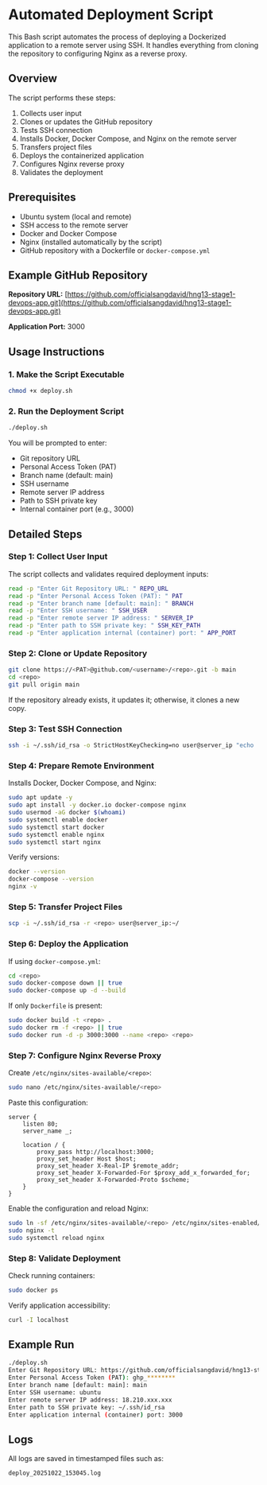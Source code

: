 # Automated Deployment Script

This Bash script automates the process of deploying a Dockerized application to a remote server using SSH. It handles everything from cloning the repository to configuring Nginx as a reverse proxy.

## Overview

The script performs these steps:

1. Collects user input
2. Clones or updates the GitHub repository
3. Tests SSH connection
4. Installs Docker, Docker Compose, and Nginx on the remote server
5. Transfers project files
6. Deploys the containerized application
7. Configures Nginx reverse proxy
8. Validates the deployment

## Prerequisites

- Ubuntu system (local and remote)
- SSH access to the remote server
- Docker and Docker Compose
- Nginx (installed automatically by the script)
- GitHub repository with a Dockerfile or `docker-compose.yml`

## Example GitHub Repository

**Repository URL:**
[https://github.com/officialsangdavid/hng13-stage1-devops-app.git](https://github.com/officialsangdavid/hng13-stage1-devops-app.git)

**Application Port:**
3000

## Usage Instructions

### 1. Make the Script Executable

```bash
chmod +x deploy.sh
```

### 2. Run the Deployment Script

```bash
./deploy.sh
```

You will be prompted to enter:

- Git repository URL
- Personal Access Token (PAT)
- Branch name (default: main)
- SSH username
- Remote server IP address
- Path to SSH private key
- Internal container port (e.g., 3000)

## Detailed Steps

### Step 1: Collect User Input

The script collects and validates required deployment inputs:

```bash
read -p "Enter Git Repository URL: " REPO_URL
read -p "Enter Personal Access Token (PAT): " PAT
read -p "Enter branch name [default: main]: " BRANCH
read -p "Enter SSH username: " SSH_USER
read -p "Enter remote server IP address: " SERVER_IP
read -p "Enter path to SSH private key: " SSH_KEY_PATH
read -p "Enter application internal (container) port: " APP_PORT
```

### Step 2: Clone or Update Repository

```bash
git clone https://<PAT>@github.com/<username>/<repo>.git -b main
cd <repo>
git pull origin main
```

If the repository already exists, it updates it; otherwise, it clones a new copy.

### Step 3: Test SSH Connection

```bash
ssh -i ~/.ssh/id_rsa -o StrictHostKeyChecking=no user@server_ip "echo 'SSH connection successful'"
```

### Step 4: Prepare Remote Environment

Installs Docker, Docker Compose, and Nginx:

```bash
sudo apt update -y
sudo apt install -y docker.io docker-compose nginx
sudo usermod -aG docker $(whoami)
sudo systemctl enable docker
sudo systemctl start docker
sudo systemctl enable nginx
sudo systemctl start nginx
```

Verify versions:

```bash
docker --version
docker-compose --version
nginx -v
```

### Step 5: Transfer Project Files

```bash
scp -i ~/.ssh/id_rsa -r <repo> user@server_ip:~/
```

### Step 6: Deploy the Application

If using `docker-compose.yml`:

```bash
cd <repo>
sudo docker-compose down || true
sudo docker-compose up -d --build
```

If only `Dockerfile` is present:

```bash
sudo docker build -t <repo> .
sudo docker rm -f <repo> || true
sudo docker run -d -p 3000:3000 --name <repo> <repo>
```

### Step 7: Configure Nginx Reverse Proxy

Create `/etc/nginx/sites-available/<repo>`:

```bash
sudo nano /etc/nginx/sites-available/<repo>
```

Paste this configuration:

```nginx
server {
    listen 80;
    server_name _;

    location / {
        proxy_pass http://localhost:3000;
        proxy_set_header Host $host;
        proxy_set_header X-Real-IP $remote_addr;
        proxy_set_header X-Forwarded-For $proxy_add_x_forwarded_for;
        proxy_set_header X-Forwarded-Proto $scheme;
    }
}
```

Enable the configuration and reload Nginx:

```bash
sudo ln -sf /etc/nginx/sites-available/<repo> /etc/nginx/sites-enabled/
sudo nginx -t
sudo systemctl reload nginx
```

### Step 8: Validate Deployment

Check running containers:

```bash
sudo docker ps
```

Verify application accessibility:

```bash
curl -I localhost
```

## Example Run

```bash
./deploy.sh
Enter Git Repository URL: https://github.com/officialsangdavid/hng13-stage1-devops-app.git
Enter Personal Access Token (PAT): ghp_********
Enter branch name [default: main]: main
Enter SSH username: ubuntu
Enter remote server IP address: 18.210.xxx.xxx
Enter path to SSH private key: ~/.ssh/id_rsa
Enter application internal (container) port: 3000
```

## Logs

All logs are saved in timestamped files such as:

```
deploy_20251022_153045.log
```
